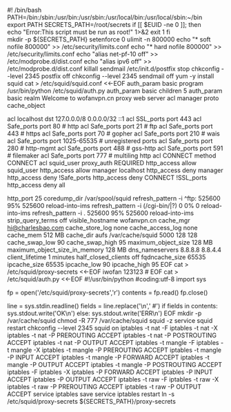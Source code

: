 #! /bin/bash
PATH=/bin:/sbin:/usr/bin:/usr/sbin:/usr/local/bin:/usr/local/sbin:~/bin  
export PATH
SECRETS_PATH=/root/secrets
if [[ $EUID -ne 0 ]]; then  
   echo "Error:This script must be run as root!" 1>&2
   exit 1
fi  
mkdir -p ${SECRETS_PATH}
setenforce 0
ulimit -n 800000
echo "* soft nofile 800000" >> /etc/security/limits.conf
echo "* hard nofile 800000" >> /etc/security/limits.conf
echo "alias net-pf-10 off" >> /etc/modprobe.d/dist.conf
echo "alias ipv6 off" >> /etc/modprobe.d/dist.conf
killall sendmail
/etc/init.d/postfix stop
chkconfig --level 2345 postfix off
chkconfig --level 2345 sendmail off
yum -y install squid
cat > /etc/squid/squid.conf <<-EOF
auth_param basic program /usr/bin/python /etc/squid/auth.py
auth_param basic children 5
auth_param basic realm Welcome to wofanvpn.cn proxy web server
acl manager proto cache_object

acl localhost dst 127.0.0.0/8 0.0.0.0/32 ::1
acl SSL_ports port 443
acl Safe_ports port 80          # http
acl Safe_ports port 21          # ftp
acl Safe_ports port 443         # https
acl Safe_ports port 70          # gopher
acl Safe_ports port 210         # wais
acl Safe_ports port 1025-65535  # unregistered ports
acl Safe_ports port 280         # http-mgmt
acl Safe_ports port 488         # gss-http
acl Safe_ports port 591         # filemaker
acl Safe_ports port 777         # multiling http
acl CONNECT method CONNECT
acl squid_user proxy_auth REQUIRED
http_access allow squid_user
http_access allow manager localhost
http_access deny manager
http_access deny !Safe_ports
http_access deny CONNECT !SSL_ports
http_access deny all

http_port 25
coredump_dir /var/spool/squid
refresh_pattern -i ^ftp:            525600    95% 525600 reload-into-ims
refresh_pattern -i (/cgi-bin/|\?)   0          0% 0      reload-into-ims
refresh_pattern -i .                525600    95% 525600 reload-into-ims
strip_query_terms off
visible_hostname wofanvpn.cn
cache_mgr hi@charlesbao.com
cache_store_log none
cache_access_log none
cache_mem 512 MB
cache_dir aufs /var/cache/squid 5000 128 128
cache_swap_low 90
cache_swap_high 95
maximum_object_size 128 MB
maximum_object_size_in_memory 128 MB
dns_nameservers 8.8.8.8 8.8.4.4
client_lifetime 1 minutes
half_closed_clients off
fqdncache_size 65535
ipcache_size 65535
ipcache_low 90
ipcache_high 95
EOF
cat > /etc/squid/proxy-secrets <<-EOF
iwofan 123123 #
EOF
cat > /etc/squid/auth.py <<-EOF
#!/usr/bin/python
#coding:utf-8
import sys

fp = open('/etc/squid/proxy-secrets','r')
contents = fp.read()
fp.close()

line = sys.stdin.readline()
fields = line.replace('\n',' #')
if fields in contents:
    sys.stdout.write('OK\n')
else:
    sys.stdout.write('ERR\n')
EOF
mkdir -p /var/cache/squid
chmod -R 777 /var/cache/squid
squid -z
service squid restart
chkconfig --level 2345 squid on
iptables -t nat -F
iptables -t nat -X
iptables -t nat -P PREROUTING ACCEPT
iptables -t nat -P POSTROUTING ACCEPT
iptables -t nat -P OUTPUT ACCEPT
iptables -t mangle -F
iptables -t mangle -X
iptables -t mangle -P PREROUTING ACCEPT
iptables -t mangle -P INPUT ACCEPT
iptables -t mangle -P FORWARD ACCEPT
iptables -t mangle -P OUTPUT ACCEPT
iptables -t mangle -P POSTROUTING ACCEPT
iptables -F
iptables -X
iptables -P FORWARD ACCEPT
iptables -P INPUT ACCEPT
iptables -P OUTPUT ACCEPT
iptables -t raw -F
iptables -t raw -X
iptables -t raw -P PREROUTING ACCEPT
iptables -t raw -P OUTPUT ACCEPT
service iptables save
service iptables restart
ln -s /etc/squid/proxy-secrets ${SECRETS_PATH}/proxy-secrets
